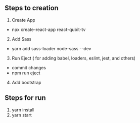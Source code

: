 ## Steps to creation
1. Create App 
  * npx create-react-app react-qubit-tv
2. Add Sass 
  * yarn add sass-loader node-sass --dev
3. Run Eject ( for adding babel, loaders, eslint, jest, and others)
  * commit changes 
  * npm run eject
4. Add bootstrap


## Steps for run

1. yarn install 
2. yarn start